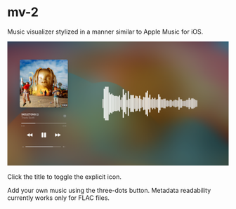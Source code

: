 # mv-2

Music visualizer stylized in a manner similar to Apple Music for iOS.

![Screenshot of the web app](/images/app.png)

Click the title to toggle the explicit icon.

Add your own music using the three-dots button. Metadata readability currently works only for FLAC files.
